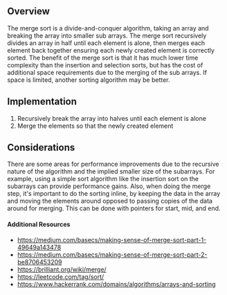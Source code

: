 ## Overview

The merge sort is a divide-and-conquer algorithm, taking an array and breaking the array into smaller sub arrays. The merge sort recursively divides an array in half until each element is alone, then merges each element back together ensuring each newly created element is correctly sorted.  The benefit of the merge sort is that it has much lower time complexity than the insertion and selection sorts, but has the cost of additional space requirements due to the merging of the sub arrays. If space is limited, another sorting algorithm may be better. 

## Implementation

1. Recursively break the array into halves until each element is alone
2. Merge the elements so that the newly created element

## Considerations

There are some areas for performance improvements due to the recursive nature of the algorithm and the implied smaller size of the subarrays.  For example, using a simple sort algorithm like the insertion sort on the subarrays can provide performance gains.  Also, when doing the merge step, it's important to do the sorting inline, by keeping the data in the array and moving the elements around opposed to passing copies of the data around for merging.  This can be done with pointers for start, mid, and end.

#### Additional Resources
* https://medium.com/basecs/making-sense-of-merge-sort-part-1-49649a143478
* https://medium.com/basecs/making-sense-of-merge-sort-part-2-be8706453209
* https://brilliant.org/wiki/merge/
* https://leetcode.com/tag/sort/
* https://www.hackerrank.com/domains/algorithms/arrays-and-sorting